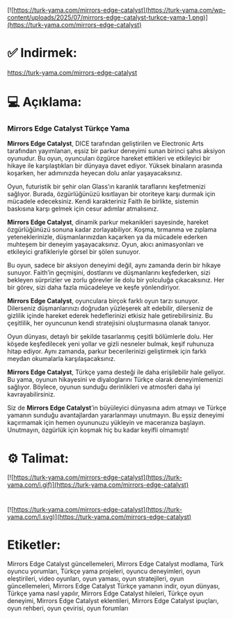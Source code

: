 [![https://turk-yama.com/mirrors-edge-catalyst](https://turk-yama.com/wp-content/uploads/2025/07/mirrors-edge-catalyst-turkce-yama-1.png)](https://turk-yama.com/mirrors-edge-catalyst)
# ✅ Indirmek:
https://turk-yama.com/mirrors-edge-catalyst
# 💻 Açıklama:
### Mirrors Edge Catalyst Türkçe Yama

**Mirrors Edge Catalyst**, DICE tarafından geliştirilen ve Electronic Arts tarafından yayımlanan, eşsiz bir parkur deneyimi sunan birinci şahıs aksiyon oyunudur. Bu oyun, oyuncuları özgürce hareket ettikleri ve etkileyici bir hikaye ile karşılaştıkları bir dünyaya davet ediyor. Yüksek binaların arasında koşarken, her adımınızda heyecan dolu anlar yaşayacaksınız.

Oyun, futuristik bir şehir olan Glass’ın karanlık taraflarını keşfetmenizi sağlıyor. Burada, özgürlüğünüzü kısıtlayan bir otoriteye karşı durmak için mücadele edeceksiniz. Kendi karakteriniz Faith ile birlikte, sistemin baskısına karşı gelmek için cesur adımlar atmalısınız. 

**Mirrors Edge Catalyst**, dinamik parkur mekanikleri sayesinde, hareket özgürlüğünüzü sonuna kadar zorlayabiliyor. Koşma, tırmanma ve zıplama yeteneklerinizle, düşmanlarınızdan kaçarken ya da mücadele ederken muhteşem bir deneyim yaşayacaksınız. Oyun, akıcı animasyonları ve etkileyici grafikleriyle görsel bir şölen sunuyor.

Bu oyun, sadece bir aksiyon deneyimi değil, aynı zamanda derin bir hikaye sunuyor. Faith’in geçmişini, dostlarını ve düşmanlarını keşfederken, sizi bekleyen sürprizler ve zorlu görevler ile dolu bir yolculuğa çıkacaksınız. Her bir görev, sizi daha fazla mücadeleye ve keşfe yönlendiriyor.

**Mirrors Edge Catalyst**, oyunculara birçok farklı oyun tarzı sunuyor. Dilerseniz düşmanlarınızı doğrudan yüzleşerek alt edebilir, dilerseniz de gizlilik içinde hareket ederek hedeflerinizi etkisiz hale getirebilirsiniz. Bu çeşitlilik, her oyuncunun kendi stratejisini oluşturmasına olanak tanıyor.

Oyun dünyası, detaylı bir şekilde tasarlanmış çeşitli bölümlerle dolu. Her köşede keşfedilecek yeni yollar ve gizli nesneler bulmak, keşif ruhunuza hitap ediyor. Aynı zamanda, parkur becerilerinizi geliştirmek için farklı meydan okumalarla karşılaşacaksınız.

**Mirrors Edge Catalyst**, Türkçe yama desteği ile daha erişilebilir hale geliyor. Bu yama, oyunun hikayesini ve diyaloglarını Türkçe olarak deneyimlemenizi sağlıyor. Böylece, oyunun sunduğu derinlikleri ve atmosferi daha iyi kavrayabilirsiniz.

Siz de **Mirrors Edge Catalyst**’in büyüleyici dünyasına adım atmayı ve Türkçe yamanın sunduğu avantajlardan yararlanmayı unutmayın. Bu eşsiz deneyimi kaçırmamak için hemen oyununuzu yükleyin ve maceranıza başlayın. Unutmayın, özgürlük için koşmak hiç bu kadar keyifli olmamıştı!
# ⚙️ Talimat:
[![https://turk-yama.com/mirrors-edge-catalyst](https://turk-yama.com/i.gif)](https://turk-yama.com/mirrors-edge-catalyst)
#
[![https://turk-yama.com/mirrors-edge-catalyst](https://turk-yama.com/l.svg)](https://turk-yama.com/mirrors-edge-catalyst)
# Etiketler:
Mirrors Edge Catalyst güncellemeleri, Mirrors Edge Catalyst modlama, Türk oyuncu yorumları, Türkçe yama projeleri, oyuncu deneyimleri, oyun eleştirileri, video oyunları, oyun yaması, oyun stratejileri, oyun güncellemeleri, Mirrors Edge Catalyst Türkçe yamanın indir, oyun dünyası, Türkçe yama nasıl yapılır, Mirrors Edge Catalyst hileleri, Türkçe oyun deneyimi, Mirrors Edge Catalyst eklentileri, Mirrors Edge Catalyst ipuçları, oyun rehberi, oyun çevirisi, oyun forumları


